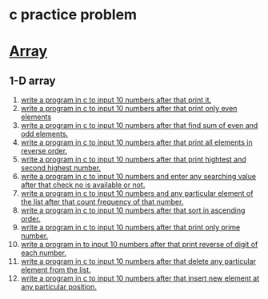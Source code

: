 # c practice problem
<a href=""><h1>Array</h1></a>
<h2>1-D array</h2>
<ol>
<li><a href="array\1-d array\1.c">write a program in c to input 10 numbers after that print it.</a></li>
<li><a href="array\1-d array\2.c">write a program in c to input 10 numbers after that print only even elements</a></li>
<li><a href="array\1-d array\3.c">write a program in c to input 10 numbers after that find sum of even and odd elements.</a></li>
<li><a href="array\1-d array\4.c">write a program in c to input 10 numbers after that print all elements in reverse order.</a></li>
<li><a href="array\1-d array\5.c">write a program in c to input 10 numbers after that print hightest and second highest number.</a></li>
<li><a href="array\1-d array\6.c">write a program in c to input 10 numbers and enter any searching value after that check no is available or not.</a></li>
<li><a href="array\1-d array\7.c">write a program in c to input 10 numbers and any particular element of the list after that count frequency of that number.</a></li>
<li><a href="array\1-d array\8.c">write a program in c to input 10 numbers after that sort in ascending order.</a></li>
<li><a href="array\1-d array\9.c">write a program in c to input 10 numbers after that print only prime number.</a></li>
<li><a href="array\1-d array\10.c">write a program in  to input 10 numbers after that print reverse of digit of each number.</a></li>
<li><a href="array\1-d array\11.c">write a program in c to input 10 numbers after that delete any particular element from the list.</a></li>
<li><a href="array\1-d array\12.c">write a program in c to input 10 numbers after that insert new element at any particular position.</a></li>
</ol>